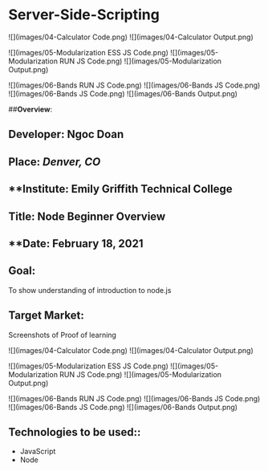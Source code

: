 # Server-Side-Scripting 

![](images/04-Calculator Code.png)
![](images/04-Calculator Output.png) 

![](images/05-Modularization ESS JS Code.png)
![](images/05-Modularization RUN JS Code.png)
![](images/05-Modularization Output.png) 

![](images/06-Bands RUN JS Code.png) 
![](images/06-Bands JS Code.png)
![](images/06-Bands JS Code.png)
![](images/06-Bands Output.png)


##**Overview**:
<br>


## **Developer**: Ngoc Doan
## **Place:** *Denver, CO*
## **Institute: Emily Griffith Technical College
## **Title**: Node Beginner Overview  
## **Date: February 18, 2021

## **Goal**:
To show understanding of introduction to node.js 

## **Target Market**: 
Screenshots of Proof of learning

![](images/04-Calculator Code.png)
![](images/04-Calculator Output.png) 

![](images/05-Modularization ESS JS Code.png)
![](images/05-Modularization RUN JS Code.png)
![](images/05-Modularization Output.png) 

![](images/06-Bands RUN JS Code.png) 
![](images/06-Bands JS Code.png)
![](images/06-Bands JS Code.png)
![](images/06-Bands Output.png)




## **Technologies to be used:**:
* JavaScript
* Node



